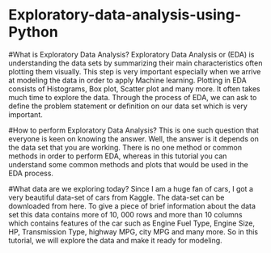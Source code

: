 # Exploratory-data-analysis-using-Python

#What is Exploratory Data Analysis?
Exploratory Data Analysis or (EDA) is understanding the data sets by summarizing their main characteristics often plotting them visually. This step is very important especially when we arrive at modeling the data in order to apply Machine learning. Plotting in EDA consists of Histograms, Box plot, Scatter plot and many more. It often takes much time to explore the data. Through the process of EDA, we can ask to define the problem statement or definition on our data set which is very important.

#How to perform Exploratory Data Analysis?
This is one such question that everyone is keen on knowing the answer. Well, the answer is it depends on the data set that you are working. There is no one method or common methods in order to perform EDA, whereas in this tutorial you can understand some common methods and plots that would be used in the EDA process.

#What data are we exploring today?
Since I am a huge fan of cars, I got a very beautiful data-set of cars from Kaggle. The data-set can be downloaded from here. To give a piece of brief information about the data set this data contains more of 10, 000 rows and more than 10 columns which contains features of the car such as Engine Fuel Type, Engine Size, HP, Transmission Type, highway MPG, city MPG and many more. So in this tutorial, we will explore the data and make it ready for modeling.
